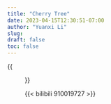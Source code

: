 ```yaml
---
title: "Cherry Tree"
date: 2023-04-15T12:30:51-07:00
author: "Yuanxi Li"
slug:
draft: false
toc: false
---
```


{{<figure src="/files/cherry.JPG">}}

{{< bilibili 910019727 >}}